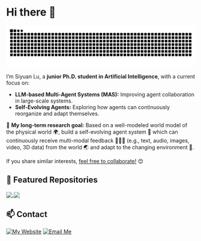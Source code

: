# Hi there 👋

<!--
**IcyFish332/IcyFish332** is a ✨ _special_ ✨ repository because its `README.md` (this file) appears on your GitHub profile.

Here are some ideas to get you started:

- 🔭 I’m currently working on ...
- 🌱 I’m currently learning ...
- 👯 I’m looking to collaborate on ...
- 🤔 I’m looking for help with ...
- 💬 Ask me about ...
- 📫 How to reach me: ...
- 😄 Pronouns: ...
- ⚡ Fun fact: ...
-->

<div align="center">

![Snake animation](https://raw.githubusercontent.com/IcyFish332/IcyFish332/output/github-contribution-grid-snake-dark.svg)

</div>

I’m Siyuan Lu, a **junior Ph.D. student in Artificial Intelligence**, with a current focus on:
- **LLM-based Multi-Agent Systems (MAS):** Improving agent collaboration in large-scale systems.
- **Self-Evolving Agents:** Exploring how agents can continuously reorganize and adapt themselves.

🔭 **My long-term research goal:**
Based on a well-modeled world model of the physical world 🌍, build a self-evolving agent system 🤖 which can continuously receive multi-modal feedback 📄🎨🎥 (e.g., text, audio, images, video, 3D data) from the world 🌏 and adapt to the changing environment 🌟.

If you share similar interests, [feel free to collaborate!](#-contact) 😊

## 🔗 Featured Repositories

<a href="https://github.com/inclusionAI/AWorld">
  <img align="center" src="https://github-readme-stats.vercel.app/api/pin/?username=inclusionAI&repo=AWorld&theme=graywhite&bg_color=0,00FDD0,ABD4D4,A4B9D9,9B7DE2&hide_border=true" />
</a>

<a href="https://github.com/LINs-lab/MASArena">
  <img align="center" src="https://github-readme-stats.vercel.app/api/pin/?username=LINs-lab&repo=MASArena&theme=graywhite&bg_color=0,00FDD0,ABD4D4,A4B9D9,9B7DE2&hide_border=true" />
</a>


## 📫 Contact

[![My Website](https://img.shields.io/badge/🤔%20My-Website-yellow)](https://siyuan.lu)
[![Email Me](https://img.shields.io/badge/Email-me-red?logo=gmail)](mailto:lusiyuanzs+github@gmail.com)
